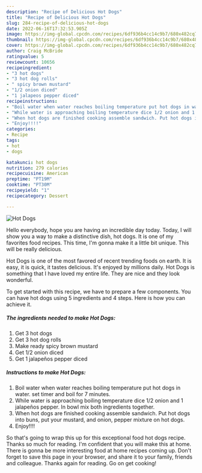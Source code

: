 ```yaml
---
description: "Recipe of Delicious Hot Dogs"
title: "Recipe of Delicious Hot Dogs"
slug: 284-recipe-of-delicious-hot-dogs
date: 2022-06-16T17:32:53.905Z
image: https://img-global.cpcdn.com/recipes/6df936b4cc14c9b7/680x482cq70/hot-dogs-recipe-main-photo.jpg
thumbnail: https://img-global.cpcdn.com/recipes/6df936b4cc14c9b7/680x482cq70/hot-dogs-recipe-main-photo.jpg
cover: https://img-global.cpcdn.com/recipes/6df936b4cc14c9b7/680x482cq70/hot-dogs-recipe-main-photo.jpg
author: Craig McBride
ratingvalue: 5
reviewcount: 10656
recipeingredient:
- "3 hot dogs"
- "3 hot dog rolls"
- " spicy brown mustard"
- "1/2 onion diced"
- "1 jalapeos pepper diced"
recipeinstructions:
- "Boil water when water reaches boiling temperature put hot dogs in water. set timer and boil for 7 minutes."
- "While water is approaching boiling temperature dice 1/2 onion and 1 jalapeños pepper. In bowl mix both ingredients together."
- "When hot dogs are finished cooking assemble sandwich. Put hot dogs into buns, put your mustard, and onion, pepper mixture on hot dogs."
- "Enjoy!!!!"
categories:
- Recipe
tags:
- hot
- dogs

katakunci: hot dogs 
nutrition: 279 calories
recipecuisine: American
preptime: "PT19M"
cooktime: "PT30M"
recipeyield: "1"
recipecategory: Dessert

---
```



![Hot Dogs](https://img-global.cpcdn.com/recipes/6df936b4cc14c9b7/680x482cq70/hot-dogs-recipe-main-photo.jpg)

Hello everybody, hope you are having an incredible day today. Today, I will show you a way to make a distinctive dish, hot dogs. It is one of my favorites food recipes. This time, I'm gonna make it a little bit unique. This will be really delicious.



Hot Dogs is one of the most favored of recent trending foods on earth. It is easy, it is quick, it tastes delicious. It's enjoyed by millions daily. Hot Dogs is something that I have loved my entire life. They are nice and they look wonderful.


To get started with this recipe, we have to prepare a few components. You can have hot dogs using 5 ingredients and 4 steps. Here is how you can achieve it.

<!--inarticleads1-->

##### The ingredients needed to make Hot Dogs:

1. Get 3 hot dogs
1. Get 3 hot dog rolls
1. Make ready  spicy brown mustard
1. Get 1/2 onion diced
1. Get 1 jalapeños pepper diced




<!--inarticleads2-->

##### Instructions to make Hot Dogs:

1. Boil water when water reaches boiling temperature put hot dogs in water. set timer and boil for 7 minutes.
1. While water is approaching boiling temperature dice 1/2 onion and 1 jalapeños pepper. In bowl mix both ingredients together.
1. When hot dogs are finished cooking assemble sandwich. Put hot dogs into buns, put your mustard, and onion, pepper mixture on hot dogs.
1. Enjoy!!!!




So that's going to wrap this up for this exceptional food hot dogs recipe. Thanks so much for reading. I'm confident that you will make this at home. There is gonna be more interesting food at home recipes coming up. Don't forget to save this page in your browser, and share it to your family, friends and colleague. Thanks again for reading. Go on get cooking!

